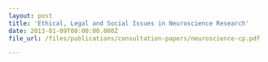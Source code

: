 ```yaml
---
layout: post
title: 'Ethical, Legal and Social Issues in Neuroscience Research'
date: 2013-01-09T00:00:00.000Z
file_url: /files/publications/consultation-papers/neuroscience-cp.pdf

---
```


